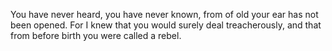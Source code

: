 You have never heard, you have never known, from of old your ear has not been opened. For I knew that you would surely deal treacherously, and that from before birth you were called a rebel.
